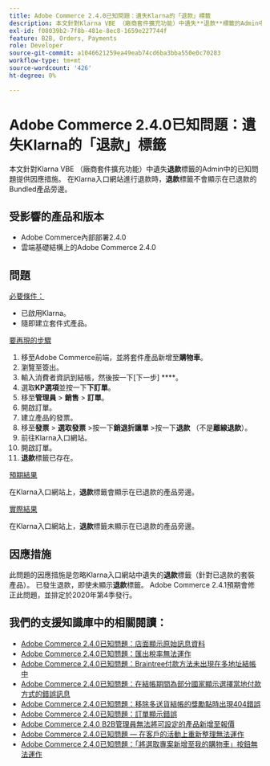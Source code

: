 ```yaml
---
title: Adobe Commerce 2.4.0已知問題：遺失Klarna的「退款」標籤
description: 本文針對Klarna VBE （廠商套件擴充功能）中遺失**退款**標籤的Admin中的已知問題提供因應措施。 在Klarna入口網站進行退款時，**退款**標籤不會顯示在已退款的Bundled產品旁。
exl-id: f08039b2-7f8b-481e-8ec8-1659e227744f
feature: B2B, Orders, Payments
role: Developer
source-git-commit: a1046621259ea49eab74cd6ba3bba550e0c70283
workflow-type: tm+mt
source-wordcount: '426'
ht-degree: 0%

---
```


# Adobe Commerce 2.4.0已知問題：遺失Klarna的「退款」標籤

本文針對Klarna VBE （廠商套件擴充功能）中遺失&#x200B;**退款**&#x200B;標籤的Admin中的已知問題提供因應措施。 在Klarna入口網站進行退款時，**退款**&#x200B;標籤不會顯示在已退款的Bundled產品旁邊。

## 受影響的產品和版本

* Adobe Commerce內部部署2.4.0
* 雲端基礎結構上的Adobe Commerce 2.4.0

## 問題

<u>必要條件：</u>

* 已啟用Klarna。
* 隨即建立套件式產品。

<u>要再現的步驟</u>

1. 移至Adobe Commerce前端，並將套件產品新增至&#x200B;**購物車**。
1. 瀏覽至簽出。
1. 輸入消費者資訊到結帳，然後按一下[下一步] ****。
1. 選取&#x200B;**KP選項**&#x200B;並按一下&#x200B;**下訂單**。
1. 移至&#x200B;**管理員** > **銷售** > **訂單**。
1. 開啟訂單。
1. 建立產品的發票。
1. 移至&#x200B;**發票** > **選取發票** >按一下&#x200B;**銷退折讓單** >按一下&#x200B;**退款** （不是&#x200B;**離線退款**）。
1. 前往Klarna入口網站。
1. 開啟訂單。
1. **退款**&#x200B;標籤已存在。

<u>預期結果</u>

在Klarna入口網站上，**退款**&#x200B;標籤會顯示在已退款的產品旁邊。

<u>實際結果</u>

在Klarna入口網站上，**退款**&#x200B;標籤未顯示在已退款的產品旁邊。

## 因應措施

此問題的因應措施是忽略Klarna入口網站中遺失的&#x200B;**退款**&#x200B;標籤（針對已退款的套裝產品）。 已發生退款，即使未顯示&#x200B;**退款**&#x200B;標籤。 Adobe Commerce 2.4.1預期會修正此問題，並排定於2020年第4季發行。

## 我們的支援知識庫中的相關閱讀：

* [Adobe Commerce 2.4.0已知問題：店面顯示原始訊息資料](/help/troubleshooting/storefront/magento-2-4-0-issue-storefront-raw-message-data-display.md)
* [Adobe Commerce 2.4.0已知問題：匯出稅率無法運作](/help/troubleshooting/miscellaneous/magento-2-4-0-known-issue-export-tax-rates-does-not-work.md)
* [Adobe Commerce 2.4.0已知問題：Braintree付款方法未出現在多地址結帳中](/help/troubleshooting/payments/magento-2-4-0-braintree-not-in-multiple-addresses-checkout.md)
* [Adobe Commerce 2.4.0已知問題：在結帳期間為部分國家顯示選擇當地付款方式的錯誤訊息](/help/troubleshooting/payments/magento-2-4-0-checkout-error-selecting-local-payments.md)
* [Adobe Commerce 2.4.0已知問題：移除多送貨結帳的獎勵點時出現404錯誤](/help/troubleshooting/storefront/magento-2-4-0-404-error-removing-rewards-points-on-multi-shipping-checkout.md)
* [Adobe Commerce 2.4.0已知問題：訂單顯示錯誤](/help/troubleshooting/storefront/magento-2-4-0-known-issue-orders-display-error.md)
* [Adobe Commerce 2.4.0 B2B管理員無法將可設定的產品新增至報價](/help/troubleshooting/miscellaneous/magento-2-4-0-b2b-admin-can-t-add-configurable-product-to-quote.md)
* [Adobe Commerce 2.4.0已知問題 — 在客戶的活動上重新整理無法運作](/help/troubleshooting/miscellaneous/magento-2-4-0-refresh-on-customer-activities-does-not-work.md)
* [Adobe Commerce 2.4.0已知問題：「將選取專案新增至我的購物車」按鈕無法運作](/help/troubleshooting/miscellaneous/magento-2-4-0-add-selections-to-my-cart-does-not-work.md)
